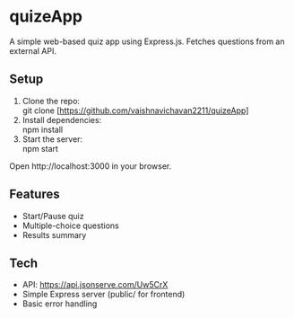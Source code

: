 # quizeApp

A simple web-based quiz app using Express.js. Fetches questions from an external API.

## Setup
1. Clone the repo:  
   git clone [https://github.com/vaishnavichavan2211/quizeApp]
2. Install dependencies:  
   npm install
3. Start the server:  
   npm start

Open http://localhost:3000 in your browser.

## Features
- Start/Pause quiz
- Multiple-choice questions
- Results summary

## Tech
- API: https://api.jsonserve.com/Uw5CrX
- Simple Express server (public/ for frontend)
- Basic error handling

